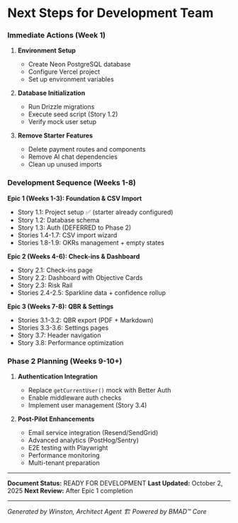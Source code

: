 # Next Steps for Development Team

### Immediate Actions (Week 1)

1. **Environment Setup**
   - Create Neon PostgreSQL database
   - Configure Vercel project
   - Set up environment variables

2. **Database Initialization**
   - Run Drizzle migrations
   - Execute seed script (Story 1.2)
   - Verify mock user setup

3. **Remove Starter Features**
   - Delete payment routes and components
   - Remove AI chat dependencies
   - Clean up unused imports

### Development Sequence (Weeks 1-8)

**Epic 1 (Weeks 1-3): Foundation & CSV Import**
- Story 1.1: Project setup ✅ (starter already configured)
- Story 1.2: Database schema
- Story 1.3: Auth (DEFERRED to Phase 2)
- Stories 1.4-1.7: CSV import wizard
- Stories 1.8-1.9: OKRs management + empty states

**Epic 2 (Weeks 4-6): Check-ins & Dashboard**
- Story 2.1: Check-ins page
- Story 2.2: Dashboard with Objective Cards
- Story 2.3: Risk Rail
- Stories 2.4-2.5: Sparkline data + confidence rollup

**Epic 3 (Weeks 7-8): QBR & Settings**
- Stories 3.1-3.2: QBR export (PDF + Markdown)
- Stories 3.3-3.6: Settings pages
- Story 3.7: Header navigation
- Story 3.8: Performance optimization

### Phase 2 Planning (Weeks 9-10+)

1. **Authentication Integration**
   - Replace `getCurrentUser()` mock with Better Auth
   - Enable middleware auth checks
   - Implement user management (Story 3.4)

2. **Post-Pilot Enhancements**
   - Email service integration (Resend/SendGrid)
   - Advanced analytics (PostHog/Sentry)
   - E2E testing with Playwright
   - Performance monitoring
   - Multi-tenant preparation

---

**Document Status:** READY FOR DEVELOPMENT
**Last Updated:** October 2, 2025
**Next Review:** After Epic 1 completion

---

*Generated by Winston, Architect Agent 🏗️*
*Powered by BMAD™ Core*
